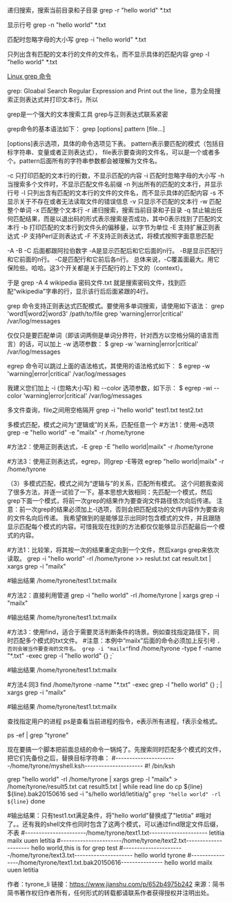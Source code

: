 

递归搜索，搜索当前目录和子目录
grep -r "hello world" *.txt

显示行号
grep -n "hello world" *.txt

匹配时忽略字母的大小写
grep -i "hello world" *.txt

只列出含有匹配的文本行的文件的文件名，而不显示具体的匹配内容
grep -l "hello world" *.txt




[Linux grep 命令](https://www.runoob.com/linux/linux-comm-grep.html)  




grep: Gloabal Search Regular Expression and Print out the line，意为全局搜索正则表达式并打印文本行。所以

grep是一个强大的文本搜索工具
grep与正则表达式联系紧密

grep命令的基本语法如下：
grep [options] pattern [file...]

[options]表示选项，具体的命令选项见下表。
pattern表示要匹配的模式（包括目标字符串、变量或者正则表达式），
file表示要查询的文件名，可以是一个或者多个。pattern后面所有的字符串参数都会被理解为文件名。


-c  只打印匹配的文本行的行数，不显示匹配的内容
-i  匹配时忽略字母的大小写
-h  当搜索多个文件时，不显示匹配文件名前缀
-n  列出所有的匹配的文本行，并显示行号
-l  只列出含有匹配的文本行的文件的文件名，而不显示具体的匹配内容
-s  不显示关于不存在或者无法读取文件的错误信息
-v  只显示不匹配的文本行
-w  匹配整个单词
-x  匹配整个文本行
-r  递归搜索，搜索当前目录和子目录
-q  禁止输出任何匹配结果，而是以退出码的形式表示搜索是否成功，其中0表示找到了匹配的文本行
-b  打印匹配的文本行到文件头的偏移量，以字节为单位
-E  支持扩展正则表达式
-P  支持Perl正则表达式
-F  不支持正则表达式，将模式按照字面意思匹配




-A -B -C 后面都跟阿拉伯数字
-A是显示匹配后和它后面的n行。
-B是显示匹配行和它前面的n行。
-C是匹配行和它前后各n行。
总体来说，-C覆盖面最大。用它保险些。哈哈。这3个开关都是关于匹配行的上下文的（context）。

于是
  grep -A 4 wikipedia 密码文件.txt 
就是搜索密码文件，找到匹配“wikipedia”字串的行，显示该行后后面紧跟的4行。




grep 命令支持正则表达式匹配模式。要使用多单词搜索，请使用如下语法：
grep 'word1\|word2\|word3' /path/to/file
grep 'warning\|error\|critical' /var/log/messages

仅仅只是要匹配单词（即该词两侧是单词分界符，针对西方以空格分隔的语言而言）的话，可以加上 -w 选项参数：
$ grep -w 'warning\|error\|critical' /var/log/messages

egrep 命令可以跳过上面的语法格式，其使用的语法格式如下：
$ egrep -w 'warning|error|critical' /var/log/messages

我建义您们加上 -i (忽略大小写) 和 --color 选项参数，如下示：
$ egrep -wi --color 'warning|error|critical' /var/log/messages

多文件查询，file之间用空格隔开
grep -i "hello world" test1.txt test2.txt


多模式匹配，模式之间为“逻辑或”的关系，匹配任意一个
#方法1：使用-e选项
grep -e "hello world" -e "mailx" -r /home/tyrone

#方法2：使用正则表达式，-E
grep -E "hello world|mailx" -r /home/tyrone

#方法3：使用正则表达式，egrep，同grep -E等效
egrep "hello world|mailx" -r /home/tyrone

（3）多模式匹配，模式之间为“逻辑与”的关系，匹配所有模式。
这个问题我查阅了很多方法，并逐一试验了一下。基本思想大致相同：先匹配一个模式，然后grep下面一个模式，将前一次grep的结果作为要查询文件路径依次向后传递。
注意：前一次grep的结果必须加上-l选项，否则会把匹配成功的文件内容作为要查询的文件名向后传递。
我希望做到的是能够显示出同时包含模式的文件，并且跟随显示匹配每个模式的内容。可惜我现在找到的方法都仅仅能够显示匹配最后一个模式的内容。

#方法1：比较笨，将其按一次的结果重定向到一个文件，然后xargs grep来依次读取。
grep -i "hello world" -rl /home/tyrone >> reslut.txt
cat result.txt | xargs grep -i "mailx" 

#输出结果
/home/tyrone/test1.txt:mailx

#方法2：直接利用管道
grep -i "hello world" -rl /home/tyrone | xargs grep -i "mailx"

#输出结果
/home/tyrone/test1.txt:mailx

#方法3：使用find，适合于需要灵活判断条件的场景。例如查找指定路径下，同时匹配多个模式的txt文件。
#注意：本例中“mailx”后面的命令必须加上反引号 ` ，否则会被当作要查询的文件名。
grep -i "mailx" `find /home/tyrone -type f -name "*.txt" -exec grep -l "hello world"  {} \;`

#输出结果
/home/tyrone/test1.txt:mailx

#方法4:同3
find /home/tyrone -name "*.txt" -exec grep -l "hello world" {} \; | xargs grep -i "mailx"

#输出结果
/home/tyrone/test1.txt:mailx

查找指定用户的进程
ps是查看当前进程的指令，e表示所有进程，f表示全格式。

ps -ef | grep "tyrone"


现在要搞一个脚本把前面总结的命令一锅炖了。先搜索同时匹配多个模式的文件，把它们先备份之后，替换目标字符串：
#----------------------/home/tyrone/myshell.ksh---------------------
#! /bin/ksh

grep "hello world" -rl /home/tyrone | xargs grep -l "mailx" > /home/tyrone/result5.txt
cat result5.txt | while read line
do
    cp ${line} ${line}.bak20150616
    sed -i "s/hello world/letitia/g" `grep "hello world" -rl ${line}`
done

#输出结果：只有test1.txt满足条件，将"hello world"替换成了"letitia"
#哦对了。。还有我的shell文件也同时包含了这两个模式，可以通过find限定文件后缀，不表
#----------------------/home/tyrone/text1.txt---------------------
letitia
mailx
uuen
letitia
#----------------------/home/tyrone/text2.txt---------------------
hello world,this is for grep test 
#----------------------/home/tyrone/text3.txt---------------------
hello world
tyrone
#----------------/home/tyrone/text1.txt.bak20150616---------------
hello world
mailx
uuen
letitia

作者：tyrone_li
链接：https://www.jianshu.com/p/652b4975b242
来源：简书
简书著作权归作者所有，任何形式的转载都请联系作者获得授权并注明出处。



